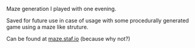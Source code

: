 Maze generation I played with one evening.

Saved for future use in case of usage with some procedurally generated game using a maze like struture.


Can be found at [maze.staf.io](https://maze.staf.io) (because why not?)
